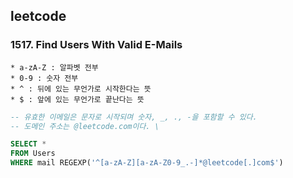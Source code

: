 ## leetcode
### 1517. Find Users With Valid E-Mails
```
* a-zA-Z : 알파벳 전부
* 0-9 : 숫자 전부
* ^ : 뒤에 있는 무언가로 시작한다는 뜻
* $ : 앞에 있는 무언가로 끝난다는 뜻 
```
```sql
-- 유효한 이메일은 문자로 시작되며 숫자, _, ., -을 포함할 수 있다.
-- 도메인 주소는 @leetcode.com이다. \

SELECT *
FROM Users 
WHERE mail REGEXP('^[a-zA-Z][a-zA-Z0-9_.-]*@leetcode[.]com$')
```
